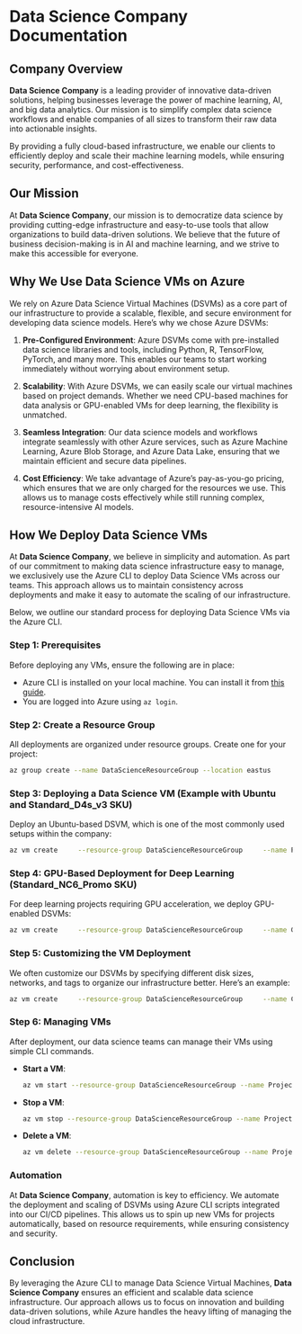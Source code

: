 
# Data Science Company Documentation

## Company Overview

**Data Science Company** is a leading provider of innovative data-driven solutions, helping businesses leverage the power of machine learning, AI, and big data analytics. Our mission is to simplify complex data science workflows and enable companies of all sizes to transform their raw data into actionable insights. 

By providing a fully cloud-based infrastructure, we enable our clients to efficiently deploy and scale their machine learning models, while ensuring security, performance, and cost-effectiveness.

## Our Mission

At **Data Science Company**, our mission is to democratize data science by providing cutting-edge infrastructure and easy-to-use tools that allow organizations to build data-driven solutions. We believe that the future of business decision-making is in AI and machine learning, and we strive to make this accessible for everyone.

## Why We Use Data Science VMs on Azure

We rely on Azure Data Science Virtual Machines (DSVMs) as a core part of our infrastructure to provide a scalable, flexible, and secure environment for developing data science models. Here’s why we chose Azure DSVMs:

1. **Pre-Configured Environment**: Azure DSVMs come with pre-installed data science libraries and tools, including Python, R, TensorFlow, PyTorch, and many more. This enables our teams to start working immediately without worrying about environment setup.
  
2. **Scalability**: With Azure DSVMs, we can easily scale our virtual machines based on project demands. Whether we need CPU-based machines for data analysis or GPU-enabled VMs for deep learning, the flexibility is unmatched.

3. **Seamless Integration**: Our data science models and workflows integrate seamlessly with other Azure services, such as Azure Machine Learning, Azure Blob Storage, and Azure Data Lake, ensuring that we maintain efficient and secure data pipelines.

4. **Cost Efficiency**: We take advantage of Azure’s pay-as-you-go pricing, which ensures that we are only charged for the resources we use. This allows us to manage costs effectively while still running complex, resource-intensive AI models.

## How We Deploy Data Science VMs

At **Data Science Company**, we believe in simplicity and automation. As part of our commitment to making data science infrastructure easy to manage, we exclusively use the Azure CLI to deploy Data Science VMs across our teams. This approach allows us to maintain consistency across deployments and make it easy to automate the scaling of our infrastructure.

Below, we outline our standard process for deploying Data Science VMs via the Azure CLI.

### Step 1: Prerequisites

Before deploying any VMs, ensure the following are in place:

- Azure CLI is installed on your local machine. You can install it from [this guide](https://docs.microsoft.com/en-us/cli/azure/install-azure-cli).
- You are logged into Azure using `az login`.

### Step 2: Create a Resource Group

All deployments are organized under resource groups. Create one for your project:

```bash
az group create --name DataScienceResourceGroup --location eastus
```

### Step 3: Deploying a Data Science VM (Example with Ubuntu and Standard_D4s_v3 SKU)

Deploy an Ubuntu-based DSVM, which is one of the most commonly used setups within the company:

```bash
az vm create     --resource-group DataScienceResourceGroup     --name ProjectDSVM     --image microsoft-dsvm:ubuntu-2004:2004-gen2:latest     --size Standard_D4s_v3     --admin-username adminuser     --generate-ssh-keys
```

### Step 4: GPU-Based Deployment for Deep Learning (Standard_NC6_Promo SKU)

For deep learning projects requiring GPU acceleration, we deploy GPU-enabled DSVMs:

```bash
az vm create     --resource-group DataScienceResourceGroup     --name GPUProjectDSVM     --image microsoft-dsvm:ubuntu-2004:2004-gen2:latest     --size Standard_NC6_Promo     --admin-username adminuser     --generate-ssh-keys
```

### Step 5: Customizing the VM Deployment

We often customize our DSVMs by specifying different disk sizes, networks, and tags to organize our infrastructure better. Here’s an example:

```bash
az vm create     --resource-group DataScienceResourceGroup     --name CustomProjectDSVM     --image microsoft-dsvm:ubuntu-2004:2004-gen2:latest     --size Standard_DS3_v2     --admin-username adminuser     --generate-ssh-keys     --os-disk-size-gb 128     --tags project=data-science-team environment=development
```

### Step 6: Managing VMs

After deployment, our data science teams can manage their VMs using simple CLI commands.

- **Start a VM**: 

    ```bash
    az vm start --resource-group DataScienceResourceGroup --name ProjectDSVM
    ```

- **Stop a VM**:

    ```bash
    az vm stop --resource-group DataScienceResourceGroup --name ProjectDSVM
    ```

- **Delete a VM**:

    ```bash
    az vm delete --resource-group DataScienceResourceGroup --name ProjectDSVM --yes
    ```

### Automation

At **Data Science Company**, automation is key to efficiency. We automate the deployment and scaling of DSVMs using Azure CLI scripts integrated into our CI/CD pipelines. This allows us to spin up new VMs for projects automatically, based on resource requirements, while ensuring consistency and security.

## Conclusion

By leveraging the Azure CLI to manage Data Science Virtual Machines, **Data Science Company** ensures an efficient and scalable data science infrastructure. Our approach allows us to focus on innovation and building data-driven solutions, while Azure handles the heavy lifting of managing the cloud infrastructure.
